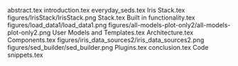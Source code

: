 abstract.tex
introduction.tex
everyday_seds.tex
Iris Stack.tex
figures/IrisStack/IrisStack.png
Stack.tex
Built in functionality.tex
figures/load_data1/load_data1.png
figures/all-models-plot-only2/all-models-plot-only2.png
User Models and Templates.tex
Architecture.tex
Components.tex
figures/iris_data_sources2/iris_data_sources2.png
figures/sed_builder/sed_builder.png
Plugins.tex
conclusion.tex
Code snippets.tex